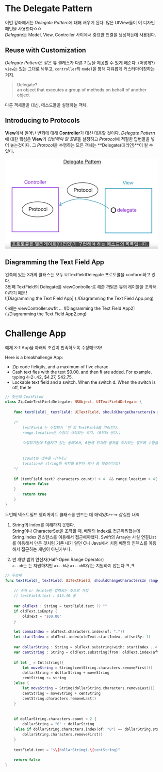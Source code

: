 # The Delegate Pattern

이번 강좌에서는 *Delegate Pattern*에 대해 배우게 된다. 많은 UIView들이 이 디자인 패턴을 사용한다ㅇㅇ  
*Delegate*는 Model, View, Controller 사이에서 중요한 연결을 생성하는데 사용된다.

## Reuse with Customization
 *Delegate Pattern*은 같은 뷰 클래스가 다른 기능을 제공할 수 있게 해준다. (어떻게?)  
`view`는 있는 그대로 놔두고, `controller`와 `model`을 통해 자유롭게 커스터마이징하는거지.

> Delegate?  
an object that executes a group of methods on behalf of another object

다른 객체들을 대신, 메소드들을 실행하는 객체.

## Introducing to Protocols

**View**에서 일어난 변화에 대해 **Controller**가 대신 대응할 것이다. *Delegate Pattern*에 대한 핵심은 **View**가 *답변해야 할 질문*을 설정하고 *Protocol*에 적절한 답변들을 넣어 놓는것이다. 그 *Protocol*을 수행하는 모든 객체는 **Delegate(대리인)**이 될 수 있다.  

![Ptotocol1](./Ptotocol1.png)


## Diagramming the Text Field App

왼쪽에 있는 3개의 클래스는 모두 UITextfieldDelegate 프로토콜을 conform하고 있다.  
3번째 TextField의 Delegate를 viewController로 해준 까닭은 뷰의 레이블을 조작해야하기 때문!  
![Diagramming the Text Field App] (./Diagramming the Text Field App.png)

아래는 viewController.swfit ...
![Diagramming the Text Field App2](./Diagramming the Text Field App2.png)


# Challenge App
예제 3-1 App을 아래의 조건이 만족하도록 수정해보자!

Here is a breakhallenge App:

- Zip code fieligits, and a maximum of five charac
- Cash text fies with the text $0.00, and then fi are added. For example, typing 4-2-.42, $4.27, $42.75.  
- Lockable text field and a switch. When the switch d. When the switch is off, the te


```swift
// 첫번째 TextFiled
class ZipCodeTextFieldDelegate: NSObject, UITextFieldDelegate {

    func textField(_ textField: UITextField, shouldChangeCharactersIn range: NSRange, replacementString string: String) -> Bool {

    /*
        textField 는 수정되기 `전`의 TextField를 가리킨다.
        range.location은 수정이 시작되는 위치. (0부터 센다.)

        수정되기전에 5글자가 있는 상태에서, 6번째 위치에 글자를 추가하는 경우에 수정을 허락하지 않는다.


        (count는 갯수를 나타내고
        location은 string의 위치를 0부터 세서 좀 헷갈린다😝)
    */

    if (textField.text?.characters.count)! > 4  && range.location > 4{
        return false
    }
        return true
    }
}

```

두번째 텍스트필드 델리게이트 클래스를 만드는 데 애먹었다ㅜㅠ
삽질한 내역  
 1. String의 Index를 이해하지 못햇다.  
String이나 CharacterSet을 조작할 때, 배열의 Index로 접근하려했는데 String.Index 인스턴스를 이용해서 접근해야했다. Swift의 Array는 사실 연결List를 이용해서 만든 것처럼 기존 내가 알던 C나 Java에서 처럼 배열의 인덱스를 이용해서 접근하는 개념이 아닌가부다.

 1. 반 개방 범위 연산자(Half-Open Range Operator)  
 `a..<b`는 는 지원하지만 `a<..b`나 `a<..<b`따위는 지원하지 않는다.ㅋ,ㅋ


```swift
// 두번째 
func textField(_ textField: UITextField, shouldChangeCharactersIn range: NSRange, replacementString string: String) -> Bool {

    // 숫자 or delete만 입력되는 것으로 가정
    // textField.text : $13.40 꼴

    var oldText : String = textField.text ?? ""
    if oldText.isEmpty {
        oldText = "$00.00"
    }

    let commaIndex = oldText.characters.index(of: ".")!
    let startIndex = oldText.index(oldText.startIndex, offsetBy: 1)

    var dollarString : String = oldText.substring(with: startIndex ..< commaIndex)
    var centString : String = oldText.substring(from: oldText.index(after: commaIndex))

    if let _ = Int(string){
        let moveString = String(centString.characters.removeFirst())
        dollarString = dollarString + moveString
        centString += string
    }else {
        let moveString = String(dollarString.characters.removeLast())
        centString = moveString + centString
        centString.characters.removeLast()
    }


    if dollarString.characters.count < 2 {
        dollarString = "0" + dollarString
    }else if dollarString.characters.index(of: "0") == dollarString.startIndex {
        dollarString.characters.removeFirst()
    }

    textField.text = "$\(dollarString).\(centString)"

    return false
}
```






